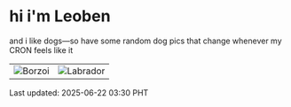 # hi i'm Leoben

and i like dogs—so have some random dog pics that change whenever my CRON feels like it

|  |  |
|--------|----------|
| ![Borzoi](https://random-dog-vercel.vercel.app/api/random-borzoi?v=1750534222) | ![Labrador](https://random-dog-vercel.vercel.app/api/random-labrador?v=1750534222) |

Last updated: 2025-06-22 03:30 PHT
